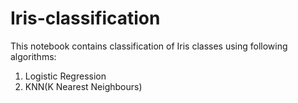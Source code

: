 # Iris-classification

This notebook contains classification of Iris classes using following algorithms:

1. Logistic Regression
2. KNN(K Nearest Neighbours)

